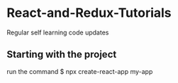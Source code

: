 # React-and-Redux-Tutorials
Regular self learning code updates

## Starting with the project 
run the command 
$ npx create-react-app my-app
